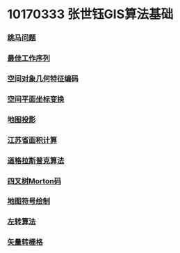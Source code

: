 10170333 张世钰GIS算法基础
================ 
### [跳马问题](http://NNUGIS10170333.github.io//跳马1.html)
### [最佳工作序列](http://2bhuanleduo.github.io//public//bestWorkList.html)  
### [空间对象几何特征编码](http://2bhuanleduo.github.io//public//空间数据编码.html) 
### [空间平面坐标变换](http://2bhuanleduo.github.io//public//空间变换.html)  
### [地图投影](http://2bhuanleduo.github.io//public//地图投影.html)  
### [江苏省面积计算](http://2bhuanleduo.github.io//public//面积计算.html)  
### [道格拉斯普克算法](http://2bhuanleduo.github.io//public//数据压缩.html)  
### [四叉树Morton码](http://NJNU-2019G-10170333/NNUGIS10170333.github.io/四叉树（最终）.html)  
### [地图符号绘制](http://2bhuanleduo.github.io//public//地图符号.html)  
### [左转算法](http://2bhuanleduo.github.io//public//左转算法.html)  
### [矢量转栅格](http://2bhuanleduo.github.io//public//矢量转栅格.html)  


